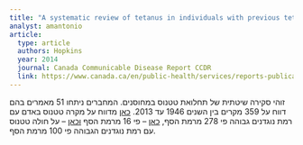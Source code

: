 ```yaml
---
title: "A systematic review of tetanus in individuals with previous tetanus toxoid immunization"
analyst: amantonio
article:
  type: article
  authors: Hopkins
  year: 2014
  journal: Canada Communicable Disease Report CCDR
  link: https://www.canada.ca/en/public-health/services/reports-publications/canada-communicable-disease-report-ccdr/monthly-issue/2014-40/ccdr-volume-40-17-october-16-2014/ccdr-volume-40-17-october-16-2014-1.html
---
```


זוהי סקירה שיטתית של תחלואת טטנוס במחוסנים. המחברים ניתחו 51 מאמרים בהם דווח על 359 מקרים בין השנים 1946 עד 2013.
[כאן](https://www.ncbi.nlm.nih.gov/pubmed/20019579) מדווח על מקרה טטנוס באדם עם רמת נוגדנים גבוהה פי 278 מרמת הסף, [כאן](http://jamanetwork.com/journals/jama/article-abstract/403133) – פי 16 מרמת הסף [וכאן](https://www.ncbi.nlm.nih.gov/pubmed/9071251) – על חולה טטנוס עם רמת נוגדנים הגבוהה פי 100 מרמת הסף.
